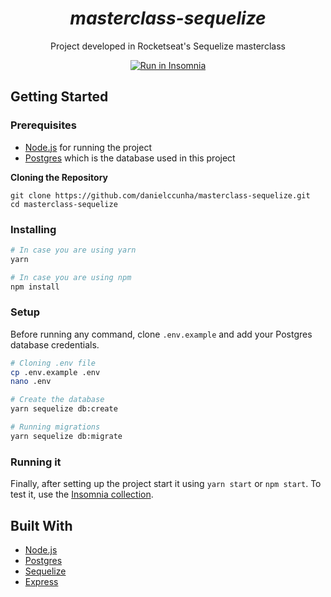 <div align="center">

  <h1>
   <i>masterclass-sequelize</i>
  </h1>

  <p>
  Project developed in Rocketseat's Sequelize masterclass
  </p>

<a href="https://insomnia.rest/run/?label=masterclass-sequelize&uri=https%3A%2F%2Fraw.githubusercontent.com%2Fdanielccunha%2Fmasterclass-sequelize%2Fmaster%2Fdocs%2Finsomnia.json" target="_blank"><img src="https://insomnia.rest/images/run.svg" alt="Run in Insomnia"></a>

</div>

## Getting Started

### Prerequisites

- [Node.js](https://nodejs.org/en/) for running the project
- [Postgres](https://www.postgresql.org/) which is the database used in this project

**Cloning the Repository**

```
git clone https://github.com/danielccunha/masterclass-sequelize.git
cd masterclass-sequelize
```

### Installing

```sh
# In case you are using yarn
yarn

# In case you are using npm
npm install
```

### Setup

Before running any command, clone `.env.example` and add your Postgres database credentials.

```sh
# Cloning .env file
cp .env.example .env
nano .env

# Create the database
yarn sequelize db:create

# Running migrations
yarn sequelize db:migrate
```

### Running it

Finally, after setting up the project start it using `yarn start` or `npm start`. To test it, use the [Insomnia collection](docs/insomnia.json).

## Built With

- [Node.js](https://nodejs.org/en/)
- [Postgres](https://www.postgresql.org/)
- [Sequelize](https://sequelize.org/v5/)
- [Express](https://expressjs.com/pt-br/)
